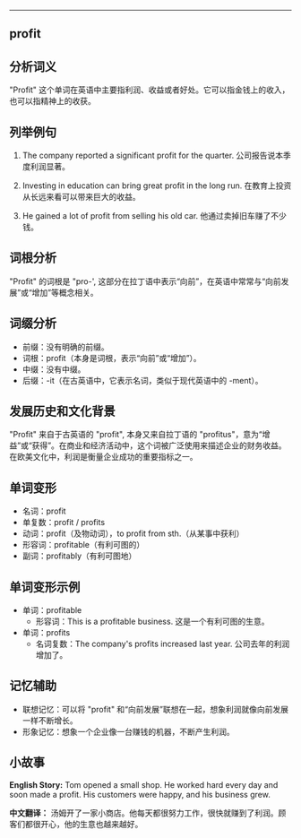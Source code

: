 
---------------
## profit
## 分析词义
"Profit" 这个单词在英语中主要指利润、收益或者好处。它可以指金钱上的收入，也可以指精神上的收获。

## 列举例句
1. The company reported a significant profit for the quarter.
   公司报告说本季度利润显著。
   
2. Investing in education can bring great profit in the long run.
   在教育上投资从长远来看可以带来巨大的收益。
   
3. He gained a lot of profit from selling his old car.
   他通过卖掉旧车赚了不少钱。

## 词根分析
"Profit" 的词根是 "pro-', 这部分在拉丁语中表示“向前”，在英语中常常与“向前发展”或“增加”等概念相关。

## 词缀分析
- 前缀：没有明确的前缀。
- 词根：profit（本身是词根，表示“向前”或“增加”）。
- 中缀：没有中缀。
- 后缀：-it（在古英语中，它表示名词，类似于现代英语中的 -ment）。

## 发展历史和文化背景
"Profit" 来自于古英语的 "profit", 本身又来自拉丁语的 "profitus"，意为“增益”或“获得”。在商业和经济活动中，这个词被广泛使用来描述企业的财务收益。在欧美文化中，利润是衡量企业成功的重要指标之一。

## 单词变形
- 名词：profit
- 单复数：profit / profits
- 动词：profit（及物动词），to profit from sth.（从某事中获利）
- 形容词：profitable（有利可图的）
- 副词：profitably（有利可图地）

## 单词变形示例
- 单词：profitable
  - 形容词：This is a profitable business.
    这是一个有利可图的生意。
- 单词：profits
  - 名词复数：The company's profits increased last year.
    公司去年的利润增加了。

## 记忆辅助
- 联想记忆：可以将 "profit" 和“向前发展”联想在一起，想象利润就像向前发展一样不断增长。
- 形象记忆：想象一个企业像一台赚钱的机器，不断产生利润。

## 小故事
**English Story:**
Tom opened a small shop. He worked hard every day and soon made a profit. His customers were happy, and his business grew.

**中文翻译：**
汤姆开了一家小商店。他每天都很努力工作，很快就赚到了利润。顾客们都很开心，他的生意也越来越好。

